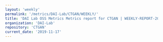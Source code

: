 ```yaml
---
layout: 'weekly'
permalink: '/metrics/DAI-Lab/CTGAN/WEEKLY/'
title: 'DAI Lab OSS Metrics Metrics report for CTGAN | WEEKLY-REPORT-2019-11-17'
organization: 'DAI-Lab'
repository: 'CTGAN'
current_date: '2019-11-17'
---
```

